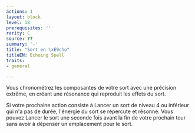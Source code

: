 ```yaml
---
actions: 1
layout: block
level: 18
prerequisites: ''
rarity: C
source: ??
summary: '-'
title: "Sort en \xE9cho"
titleEN: Echoing Spell
traits:
- general

---
```


<p>Vous chronométrez les composantes de votre sort avec une précision extrême, en créant une résonance qui reproduit les effets du sort.</p>
<p>Si votre prochaine action consiste à Lancer un sort de niveau 4 ou inférieur qui n'a pas de durée, l'énergie du sort se répercute et résonne. Vous pouvez Lancer le sort une seconde fois avant la fin de votre prochain tour sans avoir à dépenser un emplacement pour le sort.</p>